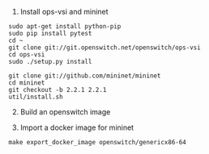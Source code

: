 1. Install ops-vsi and mininet
  ```
sudo apt-get install python-pip
sudo pip install pytest
cd ~
git clone git://git.openswitch.net/openswitch/ops-vsi
cd ops-vsi
sudo ./setup.py install

git clone git://github.com/mininet/mininet
cd mininet
git checkout -b 2.2.1 2.2.1
util/install.sh
  ```

2. Build an openswitch image

3. Import a docker image for mininet
  ```
  make export_docker_image openswitch/genericx86-64
  ```
